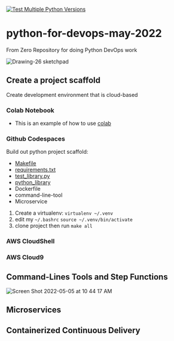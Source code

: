 [![Test Multiple Python Versions](https://github.com/noahgift/python-for-devops-may-2022/actions/workflows/main.yml/badge.svg)](https://github.com/noahgift/python-for-devops-may-2022/actions/workflows/main.yml)
# python-for-devops-may-2022
From Zero Repository for doing Python DevOps work

![Drawing-26 sketchpad](https://user-images.githubusercontent.com/58792/166920160-e5fb017e-4b83-4e09-9b9f-32a0f846293a.png)

## Create a project scaffold

Create development environment that is cloud-based

### Colab Notebook

* This is an example of how to use [colab](https://github.com/noahgift/python-for-devops-may-2022/blob/main/getting_started_python.ipynb)

### Github Codespaces

Build out python project scaffold:

* [Makefile](https://github.com/noahgift/python-for-devops-may-2022/blob/main/Makefile)
* [requirements.txt](https://github.com/noahgift/python-for-devops-may-2022/blob/main/requirements.txt)
* [test_library.py](https://github.com/noahgift/python-for-devops-may-2022/blob/main/test_devopslib.py)
* [python_library](https://github.com/noahgift/python-for-devops-may-2022/tree/main/devopslib)
* Dockerfile
* command-line-tool
* Microservice

1.  Create a virtualenv: `virtualenv ~/.venv`
2.  edit my `~/.bashrc` `source ~/.venv/bin/activate`
3.  clone project then run `make all`


### AWS CloudShell
### AWS Cloud9

## Command-Lines Tools and Step Functions
![Screen Shot 2022-05-05 at 10 44 17 AM](https://user-images.githubusercontent.com/58792/166949310-12f0d0b3-d765-4424-8b58-5715b14ac9d1.png)

## Microservices

## Containerized Continuous Delivery

